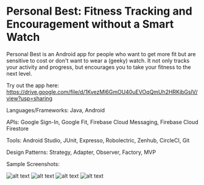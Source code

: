 # Personal Best: Fitness Tracking and Encouragement without a Smart Watch

Personal Best is an Android app for people who want to get more fit but are sensitive to cost or don't want to wear a (geeky) watch.  It not only tracks your activity and progress, but encourages you to take your fitness to the next level.

Try out the app here: https://drive.google.com/file/d/1KvezMl6GmOU40uEVOqQmUh2HRKjbGslV/view?usp=sharing

Languages/Frameworks: Java, Android

APIs: Google Sign-In, Google Fit, Firebase Cloud Messaging, Firebase Cloud Firestore 

Tools: Android Studio, JUnit, Expresso, Robolectric, Zenhub, CircleCI, Git

Design Patterns: Strategy, Adapter, Observer, Factory, MVP



Sample Screenshots:

![alt text](https://raw.githubusercontent.com/ngoduy1001/PersonalBest/master/app/src/main/res/img_bg_1.png)
![alt text](https://raw.githubusercontent.com/ngoduy1001/PersonalBest/master/app/src/main/res/Screenshot_1554232413.png)
![alt text](https://raw.githubusercontent.com/ngoduy1001/PersonalBest/master/app/src/main/res/Screenshot_1554232431.png)
![alt text](https://raw.githubusercontent.com/ngoduy1001/PersonalBest/master/app/src/main/res/Screenshot_1554232483.png)
